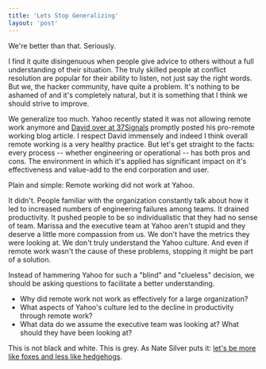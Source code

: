 ```yaml
---
title: 'Lets Stop Generalizing'
layout: 'post'
---
```


We're better than that. Seriously.

I find it quite disingenuous when people give advice to others without a full understanding of their situation. The truly skilled people at conflict resolution are popular for their ability to listen, not just say the right words. But we, the hacker community, have quite a problem. It's nothing to be ashamed of and it's completely natural, but it is something that I think we should strive to improve.

We generalize too much. Yahoo recently stated it was not allowing remote work anymore and [David over at 37Signals](http://37signals.com/svn/posts/3453-no-more-remote-work-at-yahoo) promptly posted his pro-remote working blog article. I respect David immensely and indeed I think overall remote working is a very healthy practice. But let's get straight to the facts: every process -- whether engineering or operational -- has both pros and cons. The environment in which it's applied has significant impact on it's effectiveness and value-add to the end corporation and user.

Plain and simple: Remote working did not work at Yahoo.

It didn't. People familiar with the organization constantly talk about how it led to increased numbers of engineering failures among teams. It drained productivity. It pushed people to be so individualistic that they had no sense of team. Marissa and the executive team at Yahoo aren't stupid and they deserve a little more compassion from us. We don't have the metrics they were looking at. We don't truly understand the Yahoo culture. And even if remote work wasn't the cause of these problems, stopping it might be part of a solution.

Instead of hammering Yahoo for such a "blind" and "clueless" decision, we should be asking questions to facilitate a better understanding.

* Why did remote work not work as effectively for a large organization?
* What aspects of Yahoo's culture led to the decline in productivity through remote work?
* What data do we assume the executive team was looking at? What should they have been looking at?

This is not black and white. This is grey. As Nate Silver puts it: [let's be more like foxes and less like hedgehogs](http://www.amazon.com/dp/159420411X).
